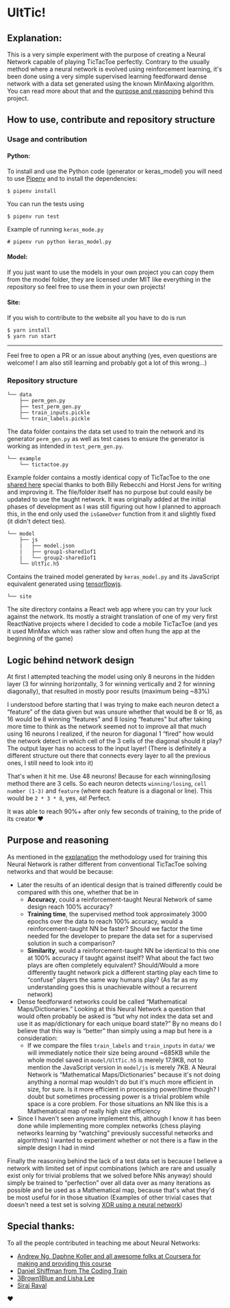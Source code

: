# UltTic!
## Explanation:
This is a very simple experiment with the purpose of creating a Neural Network capable of playing TicTacToe perfectly. Contrary to the usually method where a neural network is evolved using reinforcement learning, it's been done using a very simple supervised learning feedforward dense network with a data set generated using the known MinMaxing algorithm. You can read more about that and the [purpose and reasoning](#purpose-and-reasoning) behind this project.

## How to use, contribute and repository structure
### Usage and contribution
#### Python:
To install and use the Python code (generator or keras_model) you will need to use [Pipenv](https://github.com/pypa/pipenv) and to install the dependencies:

```
$ pipenv install
```
You can run the tests using
```
$ pipenv run test
```
Example of running `keras_mode.py`
```
# pipenv run python keras_model.py
```
#### Model:
If you just want to use the models in your own project you can copy them from the model folder, they are licensed under MIT like everything in the repository so feel free to use them in your own projects!

#### Site:
If you wish to contribute to the website all you have to do is run
```
$ yarn install
$ yarn run start
```

----
Feel free to open a PR or an issue about anything (yes, even questions are welcome! I am also still learning and probably got a lot of this wrong...)

### Repository structure

    └── data
        ├── perm_gen.py
        ├── test_perm_gen.py
        ├── train_inputs.pickle
        └── train_labels.pickle
The data folder contains the data set used to train the network and its generator `perm_gen.py` as well as test cases to ensure the generator is working as intended in `test_perm_gen.py`.


    └── example
        └── tictactoe.py
Example folder contains a mostly identical copy of TicTacToe to the one [shared here](https://gist.github.com/horstjens/4adc56d3de6c2392f440) special thanks to both Billy Rebecchi and Horst Jens for writing and improving it. The file/folder itself has no purpose but could easily be updated to use the taught network. It was originally added at the initial phases of development as I was still figuring out how I planned to approach this, in the end only used the `isGameOver` function from it and slightly fixed (it didn't detect ties).

    └── model
        ├── js
        |   ├── model.json
        |   ├── group1-shared1of1
        |   └── group2-shared1of1
        └── UltTic.h5
Contains the trained model generated by `keras_model.py` and its JavaScript equivalent generated using [tensorflowjs](https://js.tensorflow.org/tutorials/import-keras.html).

    └── site
The site directory contains a React web app where you can try your luck against the network. Its mostly a straight translation of one of my very first ReactNative projects where I decided to code a mobile TicTacToe (and yes it used MinMax which was rather slow and often hung the app at the beginning of the game)

## Logic behind network design
At first I attempted teaching the model using only 8 neurons in the hidden layer (3 for winning horizontally, 3 for winning vertically and 2 for winning diagonally), that resulted in mostly poor results (maximum being ~83%)

I understood before starting that I was trying to make each neuron detect a “feature” of the data given but was unsure whether that would be 8 or 16, as 16 would be 8 winning “features” and 8 losing “features” but after taking more time to think as the network seemed not to improve all that much using 16 neurons I realized, if the neuron for diagonal 1 “fired” how would the network detect in which cell of the 3 cells of the diagonal should it play? The output layer has no access to the input layer! (There is definitely a different structure out there that connects every layer to all the previous ones, I still need to look into it)

That's when it hit me. Use 48 neurons! Because for each winning/losing method there are 3 cells. So each neuron detects `winning/losing`, `cell number (1-3)` and `feature` (where each feature is a diagonal or line). This would be `2 * 3 * 8`, yes, `48`! Perfect.

It was able to reach 90%+ after only few seconds of training, to the pride of its creator :heart:

## Purpose and reasoning
As mentioned in the [explanation](#explanation) the methodology used for training this Neural Network is rather different from conventional TicTacToe solving networks and that would be because:
- Later the results of an identical design that is trained differently could be compared with this one, whether that be in
  - **Accuracy**, could a reinforcement-taught Neural Network of same design reach 100% accuracy?
  - **Training time**, the supervised method took approximately 3000 epochs over the data to reach 100% accuracy, would a reinforcement-taught NN be faster? Should we factor the time needed for the developer to prepare the data set for a supervised solution in such a comparison?
  - **Similarity**, would a reinforcement-taught NN be identical to this one at 100% accuracy if taught against itself? What about the fact two plays are often completely equivalent? Should/Would a more differently taught network pick a different starting play each time to “confuse” players the same way humans play? (As far as my understanding goes this is unachievable without a recurrent network)
- Dense feedforward networks could be called “Mathematical Maps/Dictionaries.” Looking at this Neural Network a question that would often probably be asked is “but why not index the data set and use it as map/dictionary for each unique board state?” By no means do I believe that this way is “better” than simply using a map but here is a consideration:
  - If we compare the files `train_labels` and ``train_inputs`` in `data/` we will immediately notice their size being around ~685KB while the whole model saved in `model/UltTic.h5` is merely 17.9KB, not to mention the JavaScript version in `model/js` is merely 7KB. A Neural Network is “Mathematical Maps/Dictionaries” because it's not doing anything a normal map wouldn't do but it's much more efficient in size, for sure. Is it more efficient in processing power/time though? I doubt but sometimes processing power is a trivial problem while space is a core problem. For those situations an NN like this is a Mathematical map of really high size efficiency
- Since I haven't seen anyone implement this, although I know it has been done while implementing more complex networks (chess playing networks learning by “watching” previously successful networks and algorithms) I wanted to experiment whether or not there is a flaw in the simple design I had in mind

Finally the reasoning behind the lack of a test data set is because I believe a network with limited set of input combinations (which are rare and usually exist only for trivial problems that we solved before NNs anyway) should simply be trained to “perfection” over all data over as many iterations as possible and be used as a Mathematical map, because that's what they'd be most useful for in those situation (Examples of other trivial cases that doesn't need a test set is solving [XOR using a neural network](https://www.youtube.com/watch?v=188B6k_F9jU))

## Special thanks:
To all the people contributed in teaching me about Neural Networks:
- [Andrew Ng, Daphne Koller and all awesome folks at Coursera for making and providing this course](https://www.coursera.org/learn/machine-learning)
- [Daniel Shiffman from The Coding Train](https://www.youtube.com/thecodingtrain)
- [3Brown1Blue and Lisha Lee](https://www.youtube.com/watch?v=aircAruvnKk)
- [Siraj Raval](https://www.youtube.com/channel/UCWN3xxRkmTPmbKwht9FuE5A)

:heart:
